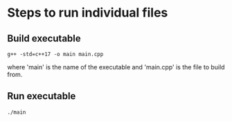 # Steps to run individual files

## Build executable

`g++ -std=c++17 -o main main.cpp`

where 'main' is the name of the executable and 'main.cpp' is the file to build from.

## Run executable

`./main`
